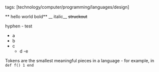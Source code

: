 tags: [technology/computer/programming/languages/design]

** hello world bold**
__ italic__
~~struckout~~

hyphen - test

- a
- b
- c
   - d
    -e

Tokens are the smallest meaningful pieces in a language - for example, in `def f() 1 end`
